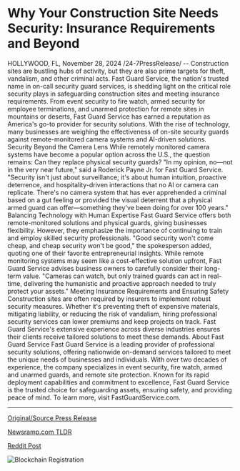 # Why Your Construction Site Needs Security: Insurance Requirements and Beyond

HOLLYWOOD, FL, November 28, 2024 /24-7PressRelease/ -- Construction sites are bustling hubs of activity, but they are also prime targets for theft, vandalism, and other criminal acts. Fast Guard Service, the nation's trusted name in on-call security guard services, is shedding light on the critical role security plays in safeguarding construction sites and meeting insurance requirements.  From event security to fire watch, armed security for employee terminations, and unarmed protection for remote sites in mountains or deserts, Fast Guard Service has earned a reputation as America's go-to provider for security solutions. With the rise of technology, many businesses are weighing the effectiveness of on-site security guards against remote-monitored camera systems and AI-driven solutions.  Security Beyond the Camera Lens  While remotely monitored camera systems have become a popular option across the U.S., the question remains: Can they replace physical security guards? "In my opinion, no—not in the very near future," said a Roderick Payne Jr. for Fast Guard Service.  "Security isn't just about surveillance; it's about human intuition, proactive deterrence, and hospitality-driven interactions that no AI or camera can replicate. There's no camera system that has ever apprehended a criminal based on a gut feeling or provided the visual deterrent that a physical armed guard can offer—something they've been doing for over 100 years."  Balancing Technology with Human Expertise  Fast Guard Service offers both remote-monitored solutions and physical guards, giving businesses flexibility. However, they emphasize the importance of continuing to train and employ skilled security professionals. "Good security won't come cheap, and cheap security won't be good," the spokesperson added, quoting one of their favorite entrepreneurial insights.  While remote monitoring systems may seem like a cost-effective solution upfront, Fast Guard Service advises business owners to carefully consider their long-term value. "Cameras can watch, but only trained guards can act in real-time, delivering the humanistic and proactive approach needed to truly protect your assets."  Meeting Insurance Requirements and Ensuring Safety  Construction sites are often required by insurers to implement robust security measures. Whether it's preventing theft of expensive materials, mitigating liability, or reducing the risk of vandalism, hiring professional security services can lower premiums and keep projects on track. Fast Guard Service's extensive experience across diverse industries ensures their clients receive tailored solutions to meet these demands.  About Fast Guard Service  Fast Guard Service is a leading provider of professional security solutions, offering nationwide on-demand services tailored to meet the unique needs of businesses and individuals. With over two decades of experience, the company specializes in event security, fire watch, armed and unarmed guards, and remote site protection. Known for its rapid deployment capabilities and commitment to excellence, Fast Guard Service is the trusted choice for safeguarding assets, ensuring safety, and providing peace of mind. To learn more, visit FastGuardService.com. 

---

[Original/Source Press Release](https://www.24-7pressrelease.com/press-release/516670/why-your-construction-site-needs-security-insurance-requirements-and-beyond)
                    

[Newsramp.com TLDR](https://newsramp.com/curated-news/fast-guard-service-sheds-light-on-the-critical-role-of-security-in-safeguarding-construction-sites/888fa3c5d75d5259f51bd3f3ffa80502) 

 



[Reddit Post](https://www.reddit.com/r/technology_press/comments/1h1rakm/fast_guard_service_sheds_light_on_the_critical/) 



![Blockchain Registration](https://cdn.newsramp.app/24-7PressRelease/qrcode/2411/28/mielpcIu.webp)